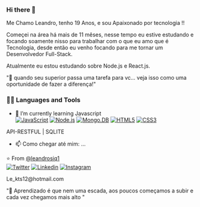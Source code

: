 <!--

**leandroSiq1/leandroSiq1** is a ✨ _special_ ✨ repository because its `README.md` (this file) appears on your GitHub profile.
<h1 align="center">Hi there <img src="https://media.giphy.com/media/hvRJCLFzcasrR4ia7z/giphy.gif" width="30px"></h1>-->

### Hi there 👋

 Me Chamo Leandro, tenho 19 Anos, e sou Apaixonado por tecnologia !!
 
 Começei na área há mais de 11 mêses, nesse tempo eu estive estudando e focando soamente nisso para trabalhar com o que eu amo que é Tecnologia, desde então eu venho focando para me tornar um Desenvolvedor Full-Stack.
 
Atualmente eu estou estudando sobre Node.js e React.js.
 
 "🚀 quando seu superior passa uma tarefa para vc... veja isso como uma oportunidade de fazer a diferença!"
 
 ### 👨‍💻 Languages and Tools
 
- 🌱 I’m currently learning Javascript <br>
[![JavaScript](https://img.shields.io/badge/-JavaScript-black?style=flat&logo=javascript&link=https://github.com/leandroSiq1/)](https://github.com/leandroSiq1/) 
[![Node.js](https://img.shields.io/badge/-NODE.JS-black?style=flat&logo=node.js&link=https://github.com/leandroSiq1/)](https://github.com/leandroSiq1/)
[![Mongo.DB](https://img.shields.io/badge/-MONGO.DB-black?style=flat&logo=mongo&db&link=https://github.com/leandroSiq1/)](https://github.com/leandroSiq1/)
[![HTML5](https://img.shields.io/badge/-HTML5-E34F26?style=flat&logo=html5&logoColor=white&link=https://github.com/leandroSiq1/)](https://github.com/leandroSiq1/) 
[![CSS3](https://img.shields.io/badge/-CSS3-1572B6?style=flat&logo=css3&link=https://github.com/leandroSiq1/)](https://github.com/leandroSiq1/) 

API-RESTFUL | 
 SQLITE 

- 📫 Como chegar até mim: ...        
        
⭐️ From [@leandrosiq1](https://www.instagram.com/leandrosiq1/?hl=pt-br)<br>
   [![Twitter](https://img.shields.io/badge/-Twitter-222222?style=flat-square&logo=twitter&logoColor=white&link=https://twitter.com/EngincanVeske)](https://twitter.com/leandro10756646)
      [![Linkedin](https://img.shields.io/badge/-LinkedIn-222222?style=flat-square&logo=Linkedin&logoColor=white&link=https://www.linkedin.com/in/engincan-veske-b4a75b145/)](https://www.linkedin.com/in/leandro-siqueira-9640211b0/)
      [![Instagram](https://img.shields.io/badge/-Instagram-222222?style=flat-square&logo=Instagram&logoColor=white&link=https://www.Instagram.com/in/engincan-veske-b4a75b145/)](https://www.instagram.com/leandrosiq1/?hl=pt-br)<br>
     
<p>Le_kts12@hotmail.com</p>
  
"🚀 Aprendizado é que nem uma escada, aos poucos começamos a subir e cada vez chegamos mais alto "
